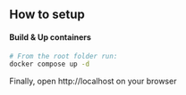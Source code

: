 ## How to setup

#### Build & Up containers

```bash
# From the root folder run:
docker compose up -d
```

Finally, open http://localhost on your browser
